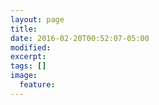 ```yaml
---
layout: page
title: 
date: 2016-02-20T00:52:07-05:00
modified:
excerpt:
tags: []
image:
  feature:
---
```


